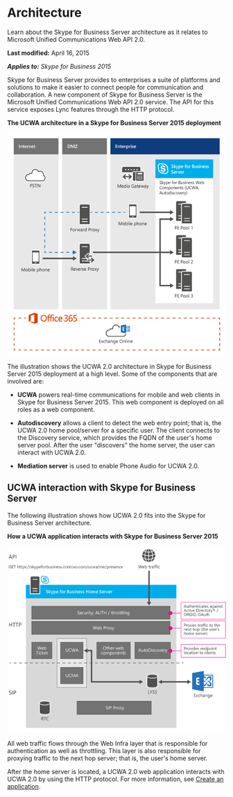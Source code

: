 
# Architecture
Learn about the Skype for Business Server architecture as it relates to Microsoft Unified Communications Web API 2.0.

 **Last modified:** April 16, 2015

 _**Applies to:** Skype for Business 2015_

Skype for Business Server provides to enterprises a suite of platforms and solutions to make it easier to connect people for communication and collaboration. A new component of Skype for Business Server is the Microsoft Unified Communications Web API 2.0 service. The API for this service exposes Lync features through the HTTP protocol.


**The UCWA architecture in a Skype for Business Server 2015 deployment**


![UCWA architecture in a Lync Server 2013 deployment](images/UCWA15Con_ArchitectureTopology.png)

The illustration shows the UCWA 2.0 architecture in Skype for Business Server 2015 deployment at a high level. Some of the components that are involved are:


- **UCWA** powers real-time communications for mobile and web clients in Skype for Business Server 2015. This web component is deployed on all roles as a web component.
 
- **Autodiscovery** allows a client to detect the web entry point; that is, the UCWA 2.0 home pool/server for a specific user. The client connects to the Discovery service, which provides the FQDN of the user's home server pool. After the user "discovers" the home server, the user can interact with UCWA 2.0.
 
- **Mediation server** is used to enable Phone Audio for UCWA 2.0.
 

## UCWA interaction with Skype for Business Server

The following illustration shows how UCWA 2.0 fits into the Skype for Business Server architecture.


**How a UCWA application interacts with Skype for Business Server 2015**

![How a UCWA application interacts with Lync Server 2013](images/UCWA15Con_HomeServerArch.png)

All web traffic flows through the Web Infra layer that is responsible for authentication as well as throttling. This layer is also responsible for proxying traffic to the next hop server; that is, the user's home server. 

After the home server is located, a UCWA 2.0 web application interacts with UCWA 2.0 by using the HTTP protocol. For more information, see [Create an application](CreateAnApplication.md).

